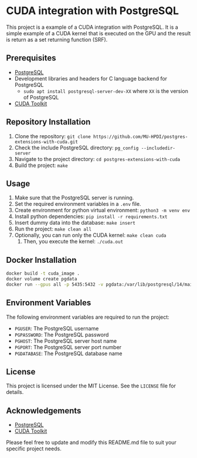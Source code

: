 # CUDA integration with PostgreSQL

This project is a example of a CUDA integration with PostgreSQL. It is a simple example of a CUDA kernel that is executed on the GPU and the result is return as a set returning function (SRF).


## Prerequisites

- [PostgreSQL](https://www.postgresql.org/download/)
- Development libraries and headers for C language backend for PostgreSQL
  - `sudo apt install postgresql-server-dev-XX` where `XX` is the version of PostgreSQL
- [CUDA Toolkit](https://docs.nvidia.com/cuda/cuda-installation-guide-linux/)
## Repository Installation

1. Clone the repository: `git clone https://github.com/MU-HPDI/postgres-extensions-with-cuda.git`
2. Check the include PostgreSQL directory: `pg_config --includedir-server`
3. Navigate to the project directory: `cd postgres-extensions-with-cuda`
4. Build the project: `make`

## Usage

1. Make sure that the PostgreSQL server is running.
2. Set the required environment variables in a `.env` file.
3. Create environment for python virtual environment: `python3 -m venv env`
4. Install python dependencies: `pip install -r requirements.txt`
5. Insert dummy data into the database: `make insert`
6. Run the project: `make clean all`
7. Optionally, you can run only the CUDA kernel: `make clean cuda`
   1. Then, you execute the kernel: `./cuda.out`

## Docker Installation

```bash
docker build -t cuda_image .
docker volume create pgdata
docker run --gpus all -p 5435:5432 -v pgdata:/var/lib/postgresql/14/main cuda_image
```
## Environment Variables

The following environment variables are required to run the project:

- `PGUSER`: The PostgreSQL username
- `PGPASSWORD`: The PostgreSQL password
- `PGHOST`: The PostgreSQL server host name
- `PGPORT`: The PostgreSQL server port number
- `PGDATABASE`: The PostgreSQL database name

## License

This project is licensed under the MIT License. See the `LICENSE` file for details.

## Acknowledgements

- [PostgreSQL](https://www.postgresql.org/)
- [CUDA Toolkit](https://developer.nvidia.com/cuda-toolkit)

Please feel free to update and modify this README.md file to suit your specific project needs.
